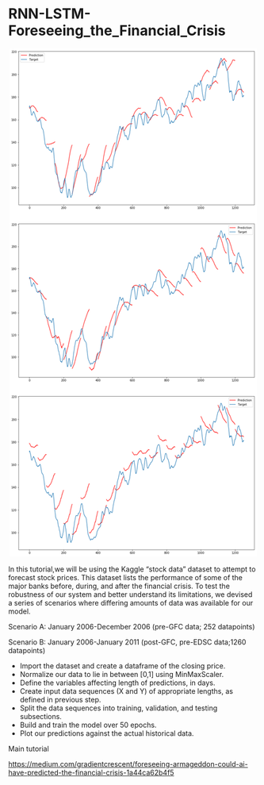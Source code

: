 # RNN-LSTM-Foreseeing_the_Financial_Crisis

<p align="center">
  <img src="https://github.com/EXJUSTICE/RNN-LSTM-Foreseeing_the_Financial_Crisis/blob/master/RNNresults.png" >
</p>

In this tutorial,we will be using the Kaggle “stock data” dataset to attempt to forecast stock prices. This dataset lists the performance of some of the major banks before, during, and after the financial crisis.
To test the robustness of our system and better understand its limitations, we devised a series of scenarios where differing amounts of data was available for our model.

Scenario A: January 2006-December 2006 (pre-GFC data; 252 datapoints)


Scenario B: January 2006-January 2011 (post-GFC, pre-EDSC data;1260 datapoints)

* Import the dataset and create a dataframe of the closing price.
* Normalize our data to lie in between [0,1] using MinMaxScaler.
* Define the variables affecting length of predictions, in days.
* Create input data sequences (X and Y) of appropriate lengths, as defined in previous step.
* Split the data sequences into training, validation, and testing subsections.
* Build and train the model over 50 epochs.
* Plot our predictions against the actual historical data.

Main tutorial

https://medium.com/gradientcrescent/foreseeing-armageddon-could-ai-have-predicted-the-financial-crisis-1a44ca62b4f5
